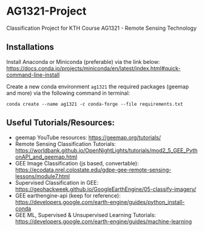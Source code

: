 # AG1321-Project
Classification Project for KTH Course AG1321 - Remote Sensing Technology

## Installations
Install Anaconda or Miniconda (preferable) via the link below:
https://docs.conda.io/projects/miniconda/en/latest/index.html#quick-command-line-install

Create a new conda environment `ag1321` the required packages (geemap and more) via the following command in terminal:
```
conda create --name ag1321 -c conda-forge --file requirements.txt
```

## Useful Tutorials/Resources:
- geemap YouTube resources: https://geemap.org/tutorials/
- Remote Sensing Classification Tutorials: https://worldbank.github.io/OpenNightLights/tutorials/mod2_5_GEE_PythonAPI_and_geemap.html
- GEE Image Classification (js based, convertable): https://ecodata.nrel.colostate.edu/gdpe-gee-remote-sensing-lessons/module7.html
- Supervised Classification in GEE: https://geohackweek.github.io/GoogleEarthEngine/05-classify-imagery/
- GEE earthengine-api (keep for reference): https://developers.google.com/earth-engine/guides/python_install-conda
- GEE ML, Supervised & Unsupervised Learning Tutorials: https://developers.google.com/earth-engine/guides/machine-learning